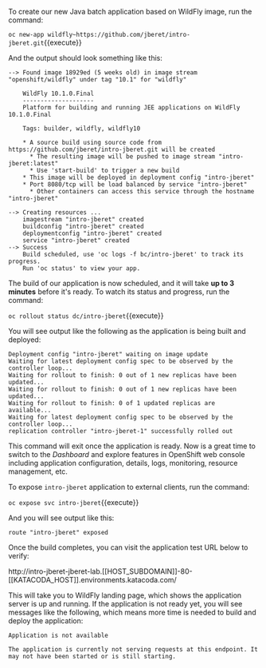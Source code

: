 To create our new Java batch application based on WildFly image, run the command:

``oc new-app wildfly~https://github.com/jberet/intro-jberet.git``{{execute}}

And the output should look something like this:

```text
--> Found image 18929ed (5 weeks old) in image stream "openshift/wildfly" under tag "10.1" for "wildfly"

    WildFly 10.1.0.Final
    --------------------
    Platform for building and running JEE applications on WildFly 10.1.0.Final

    Tags: builder, wildfly, wildfly10

    * A source build using source code from https://github.com/jberet/intro-jberet.git will be created
      * The resulting image will be pushed to image stream "intro-jberet:latest"
      * Use 'start-build' to trigger a new build
    * This image will be deployed in deployment config "intro-jberet"
    * Port 8080/tcp will be load balanced by service "intro-jberet"
      * Other containers can access this service through the hostname "intro-jberet"

--> Creating resources ...
    imagestream "intro-jberet" created
    buildconfig "intro-jberet" created
    deploymentconfig "intro-jberet" created
    service "intro-jberet" created
--> Success
    Build scheduled, use 'oc logs -f bc/intro-jberet' to track its progress.
    Run 'oc status' to view your app.
```

The build of our application is now scheduled, and it will take **up to 3 minutes** before it's ready.
To watch its status and progress, run the command:

``oc rollout status dc/intro-jberet``{{execute}}

You will see output like the following as the application is being built and deployed:

```text
Deployment config "intro-jberet" waiting on image update
Waiting for latest deployment config spec to be observed by the controller loop...
Waiting for rollout to finish: 0 out of 1 new replicas have been updated...
Waiting for rollout to finish: 0 out of 1 new replicas have been updated...
Waiting for rollout to finish: 0 of 1 updated replicas are available...
Waiting for latest deployment config spec to be observed by the controller loop...
replication controller "intro-jberet-1" successfully rolled out
```

This command will exit once the application is ready.
Now is a great time to switch to the _Dashboard_ and explore features in OpenShift web console
including application configuration, details, logs, monitoring, resource management, etc.

To expose `intro-jberet` application to external clients, run the command:

``oc expose svc intro-jberet``{{execute}}

And you will see output like this:

```text
route "intro-jberet" exposed
```

Once the build completes, you can visit the application test URL below to verify:

http://intro-jberet-jberet-lab.[[HOST_SUBDOMAIN]]-80-[[KATACODA_HOST]].environments.katacoda.com/

This will take you to WildFly landing page, which shows the application server is up and running.
If the application is not ready yet, you will see messages like the following, which means more time
is needed to build and deploy the application:

```text
Application is not available

The application is currently not serving requests at this endpoint. It may not have been started or is still starting.
```
